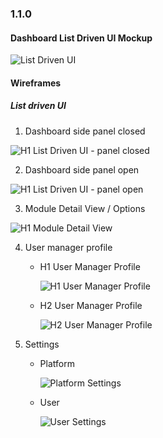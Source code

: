 ### 1.1.0


#### Dashboard List Driven UI Mockup


![List Driven UI](img/iterations/1.1.0/mock-dashboard-1.1.0.png)


#### Wireframes

##### List driven UI

 1.  Dashboard side panel closed

 ![H1 List Driven UI - panel closed](img/iterations/1.1.0/wireframes/dashboard-v.1.1.0.png)

 2. Dashboard side panel open

 ![H1 List Driven UI - panel open](img/iterations/1.1.0/wireframes/dashboard-v.1.1.1.png)

 3. Module Detail View / Options

 ![H1 Module Detail View](img/iterations/1.1.0/wireframes/module-detail-view-v.1.1.0.png)

 4. User manager profile

    - H1 User Manager Profile  

      ![H1 User Manager Profile ](img/iterations/1.1.0/wireframes/user-manager-v.1.1.0.png)

    - H2 User Manager Profile

      ![H2 User Manager Profile ](img/iterations/1.1.0/wireframes/user-manager-profile-2-v.1.1.0.png)

 5. Settings

    - Platform

      ![Platform Settings ](img/iterations/1.1.0/wireframes/settings-platform-v.1.1.0.png)

    - User

        ![User Settings ](img/iterations/1.1.0/wireframes/settings-user-v.1.1.0.png)

